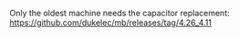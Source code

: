 Only the oldest machine needs the capacitor replacement: https://github.com/dukelec/mb/releases/tag/4.26_4.11
